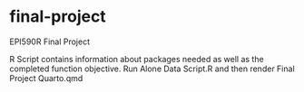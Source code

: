 # final-project
EPI590R Final Project

R Script contains information about packages needed as well as the completed function objective. Run Alone Data Script.R and then render Final Project Quarto.qmd
